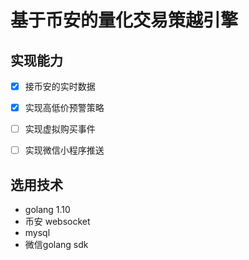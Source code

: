 # 基于币安的量化交易策越引擎


## 实现能力

* [x] 接币安的实时数据
* [x] 实现高低价预警策略
* [ ] 实现虚拟购买事件
* [ ] 实现微信小程序推送


## 选用技术

* golang 1.10
* 币安 websocket
* mysql
* 微信golang sdk
